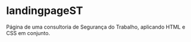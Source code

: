 # landingpageST
Página de uma consultoria de Segurança do Trabalho, aplicando HTML e CSS em conjunto.
